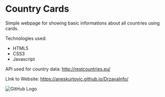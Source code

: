 # Country Cards
Simple webpage for showing basic informations about all countries using cards.

Technologies used:
- HTML5 
- CSS3
- Javascript

API used for country data: http://restcountries.eu/

LInk to Website: https://aneskurtovic.github.io/DrzavaInfo/

![GitHub Logo](https://i.imgur.com/tSTXTrJ.jpg)


